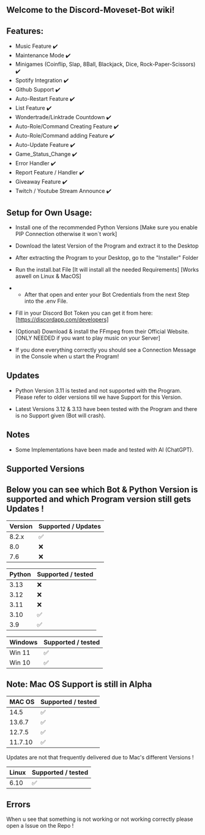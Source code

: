 ## Welcome to the Discord-Moveset-Bot wiki!

## Features:

- Music Feature ✔️
- Maintenance Mode ✔️
- Minigames (Coinflip, Slap, 8Ball, Blackjack, Dice, Rock-Paper-Scissors) ✔️
- Spotify Integration ✔️
- Github Support ✔️
- Auto-Restart Feature ✔️
- List Feature ✔️
- Wondertrade/Linktrade Countdown ✔️
- Auto-Role/Command Creating Feature ✔️
- Auto-Role/Command adding Feature ✔️
- Auto-Update Feature ✔️
- Game_Status_Change ✔️
- Error Handler ✔️
- Report Feature / Handler ✔️
- Giveaway Feature ✔️
- Twitch / Youtube Stream Announce ✔️


## Setup for Own Usage:


- Install one of the recommended Python Versions [Make sure you enable PIP Connection otherwise it won´t work]

- Download the latest Version of the Program and extract it to the Desktop

- After extracting the Program to your Desktop, go to the "Installer" Folder

- Run the install.bat File [It will install all the needed Requirements] [Works aswell on Linux & MacOS]

- - After that open and enter your Bot Credentials from the next Step into the .env File.

- Fill in your Discord Bot Token you can get it from here: [https://discordapp.com/developers]

- (Optional) Download & install the FFmpeg from their Official Website. [ONLY NEEDED if you want to play music on your Server]

- If you done everything correctly you should see a Connection Message in the Console when u start the Program!


## Updates


- Python Version 3.11 is tested and not supported with the Program. Please refer to older versions till we have Support for this Version.

- Latest Versions 3.12 & 3.13 have been tested with the Program and there is no Support given (Bot will crash).


## Notes

- Some Implementations have been made and tested with AI (ChatGPT).


## Supported Versions


## Below you can see which Bot & Python Version is supported and which Program version still gets Updates !


| Version | Supported / Updates|
| ------- | ------------------ |
| 8.2.x   | :white_check_mark: |
| 8.0     | :x:                |
| 7.6     | :x:                |


| Python  | Supported / tested |
| ------- | ------------------ |
| 3.13    | :x:                |
| 3.12    | :x:                |
| 3.11    | :x:                |
| 3.10    | :white_check_mark: |
| 3.9     | :white_check_mark: |


| Windows | Supported / tested |
| ------- | ------------------ |
| Win 11  | :white_check_mark: |
| Win 10  | :white_check_mark: |



## Note: Mac OS Support is still in Alpha


| MAC OS  | Supported / tested |
| ------- | ------------------ |
| 14.5    | :white_check_mark: |
| 13.6.7  | :white_check_mark: |
| 12.7.5  | :white_check_mark: |
| 11.7.10 | :white_check_mark: |


Updates are not that frequently delivered due to Mac's different Versions !


| Linux   | Supported / tested |
| ------- | ------------------ |
| 6.10    | :white_check_mark: |


## Errors


When u see that something is not working or not working correctly please open a Issue on the Repo !


